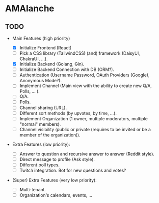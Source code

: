 # AMAlanche

## TODO
- Main Features (high priority)

  - [x] Initialize Frontend (React)
  - [ ] Pick a CSS library (TailwindCSS) (and) framework (DaisyUI, ChakraUI, ...).
  - [x] Initialize Backend (Golang, Gin).
  - [ ] Initialize Backend Connection with DB (ORM?).
  - [ ] Authentication (Username Password, OAuth Providers (Google), Anonymous Mode?).
  - [ ] Implement Channel (Main view with the ability to create new Q/A, Polls, ... ).
  - [ ] Q/A.
  - [ ] Polls.
  - [ ] Channel sharing (URL).
  - [ ] Different sort methods (by upvotes, by time, ...).
  - [ ] Implement Organization (1 owner, multiple moderators, multiple "normal" members).
  - [ ] Channel visibility (public or private (requires to be invited or be a member of the organization)).

- Extra Features (low priority):

  - [ ] Answer to question and recursive answer to answer (Reddit style).
  - [ ] Direct message to profile (Ask style).
  - [ ] Different poll types.
  - [ ] Twitch integration. Bot for new questions and votes?

- (Super) Extra Features (very low priority):
  - [ ] Multi-tenant.
  - [ ] Organization's calendars, events, ...
